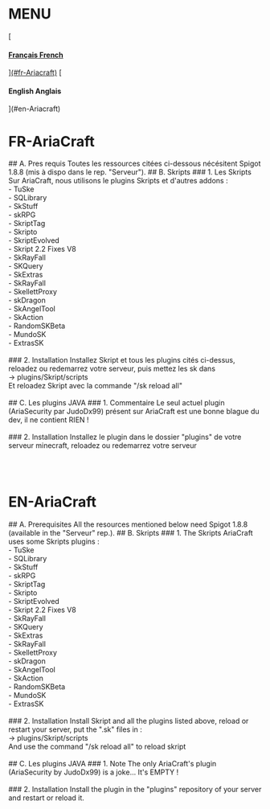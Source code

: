 <h1>MENU</h1>
[<a href="#fr"><h4><strong>Français</strong> French</h4>](#fr-Ariacraft)</a>
[<h4><strong>English</strong> Anglais</h4>](#en-Ariacraft)<br>

<h1 id="fr">FR-AriaCraft</h1>
## A. Pres requis
Toutes les ressources citées ci-dessous nécésitent Spigot 1.8.8 (mis à dispo dans le rep. "Serveur").
## B. Skripts 
### 1. Les Skripts
Sur AriaCraft, nous utilisons le plugins Skripts et d'autres addons :
<br>    - TuSke
<br>    - SQLibrary
<br>    - SkStuff
<br>    - skRPG
<br>    - SkriptTag
<br>    - Skripto
<br>    - SkriptEvolved
<br>    - Skript 2.2 Fixes V8
<br>    - SkRayFall
<br>    - SKQuery
<br>    - SkExtras
<br>    - SkRayFall
<br>    - SkellettProxy
<br>    - skDragon
<br>    - SkAngelTool
<br>    - SkAction
<br>    - RandomSKBeta
<br>    - MundoSK
<br>    - ExtrasSK
<br><br>
### 2. Installation
Installez Skript et tous les plugins cités ci-dessus, reloadez ou redemarrez votre serveur, puis mettez les sk dans
<br>		-> plugins/Skript/scripts
<br>Et reloadez Skript avec la commande "/sk reload all"
<br><br>
## C. Les plugins JAVA 
### 1. Commentaire
Le seul actuel plugin (AriaSecurity par JudoDx99) présent sur AriaCraft est une bonne blague du dev, il ne contient RIEN ! 
<br><br>
### 2. Installation
Installez le plugin dans le dossier "plugins" de votre serveur minecraft, reloadez ou redemarrez votre serveur


<br><br>


<h1 id="en">EN-AriaCraft</h1>
## A. Prerequisites
All the resources mentioned below need Spigot 1.8.8 (available in the "Serveur" rep.).
## B. Skripts 
### 1. The Skripts
AriaCraft uses some Skripts plugins :
<br>    - TuSke
<br>    - SQLibrary
<br>    - SkStuff
<br>    - skRPG
<br>    - SkriptTag
<br>    - Skripto
<br>    - SkriptEvolved
<br>    - Skript 2.2 Fixes V8
<br>    - SkRayFall
<br>    - SKQuery
<br>    - SkExtras
<br>    - SkRayFall
<br>    - SkellettProxy
<br>    - skDragon
<br>    - SkAngelTool
<br>    - SkAction
<br>    - RandomSKBeta
<br>    - MundoSK
<br>    - ExtrasSK
<br><br>
### 2. Installation
Install Skript and all the plugins listed above, reload or restart your server, put the ".sk" files in :
<br>		-> plugins/Skript/scripts
<br>And use the command "/sk reload all" to reload skript
<br><br>
## C. Les plugins JAVA 
### 1. Note
The only AriaCraft's plugin (AriaSecurity by JudoDx99) is a joke... It's EMPTY ! 
<br><br>
### 2. Installation
Install the plugin in the "plugins" repository of your server and restart or reload it.
